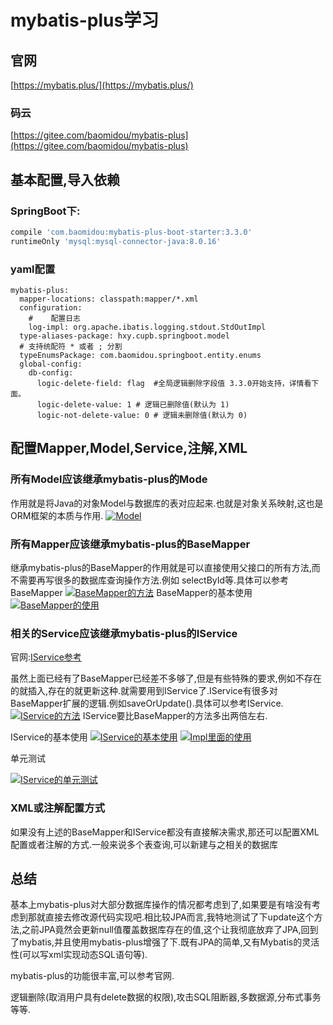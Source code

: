 mybatis-plus学习
===
## 官网
[https://mybatis.plus/](https://mybatis.plus/)

### 码云
[https://gitee.com/baomidou/mybatis-plus](https://gitee.com/baomidou/mybatis-plus)


## 基本配置,导入依赖
### SpringBoot下:
```groovy
compile 'com.baomidou:mybatis-plus-boot-starter:3.3.0'
runtimeOnly 'mysql:mysql-connector-java:8.0.16'
```

### yaml配置
```
mybatis-plus:
  mapper-locations: classpath:mapper/*.xml
  configuration:
    #    配置日志
    log-impl: org.apache.ibatis.logging.stdout.StdOutImpl
  type-aliases-package: hxy.cupb.springboot.model
  # 支持统配符 * 或者 ; 分割
  typeEnumsPackage: com.baomidou.springboot.entity.enums
  global-config:
    db-config:
      logic-delete-field: flag  #全局逻辑删除字段值 3.3.0开始支持，详情看下面。
      logic-delete-value: 1 # 逻辑已删除值(默认为 1)
      logic-not-delete-value: 0 # 逻辑未删除值(默认为 0)
```

## 配置Mapper,Model,Service,注解,XML
### 所有Model应该继承mybatis-plus的Mode
作用就是将Java的对象Model与数据库的表对应起来.也就是对象关系映射,这也是ORM框架的本质与作用.
[![Model](https://s2.ax1x.com/2020/02/22/3QL9eA.md.png)](https://imgchr.com/i/3QL9eA)

### 所有Mapper应该继承mybatis-plus的BaseMapper
继承mybatis-plus的BaseMapper的作用就是可以直接使用父接口的所有方法,而不需要再写很多的数据库查询操作方法.例如 selectById等.具体可以参考BaseMapper
[![BaseMapper的方法](https://s2.ax1x.com/2020/02/22/3QL76g.png)](https://imgchr.com/i/3QL76g)
BaseMapper的基本使用
[![BaseMapper的使用](https://s2.ax1x.com/2020/02/22/3QOBHs.md.png)](https://imgchr.com/i/3QOBHs)

### 相关的Service应该继承mybatis-plus的IService
官网:[IService参考](https://mybatis.plus/guide/crud-interface.html#service-crud-%E6%8E%A5%E5%8F%A3)

虽然上面已经有了BaseMapper已经差不多够了,但是有些特殊的要求,例如不存在的就插入,存在的就更新这种.就需要用到IService了.IService有很多对BaseMapper扩展的逻辑.例如saveOrUpdate().具体可以参考IService.
[![IService的方法](https://s2.ax1x.com/2020/02/22/3QOT4x.png)](https://imgchr.com/i/3QOT4x)
IService要比BaseMapper的方法多出两倍左右.

IService的基本使用
[![IService的基本使用](https://s2.ax1x.com/2020/02/22/3QXlxU.md.png)](https://imgchr.com/i/3QXlxU)
[![Impl里面的使用](https://s2.ax1x.com/2020/02/22/3QXrse.md.png)](https://imgchr.com/i/3QXrse)

单元测试

[![IService的单元测试](https://s2.ax1x.com/2020/02/22/3QXfRf.md.png)](https://imgchr.com/i/3QXfRf)



### XML或注解配置方式
如果没有上述的BaseMapper和IService都没有直接解决需求,那还可以配置XML配置或者注解的方式.一般来说多个表查询,可以新建与之相关的数据库

## 总结
基本上mybatis-plus对大部分数据库操作的情况都考虑到了,如果要是有啥没有考虑到那就直接去修改源代码实现吧.相比较JPA而言,我特地测试了下update这个方法,之前JPA竟然会更新null值覆盖数据库存在的值,这个让我彻底放弃了JPA,回到了mybatis,并且使用mybatis-plus增强了下.既有JPA的简单,又有Mybatis的灵活性(可以写xml实现动态SQL语句等).

mybatis-plus的功能很丰富,可以参考官网.

逻辑删除(取消用户具有delete数据的权限),攻击SQL阻断器,多数据源,分布式事务等等.
